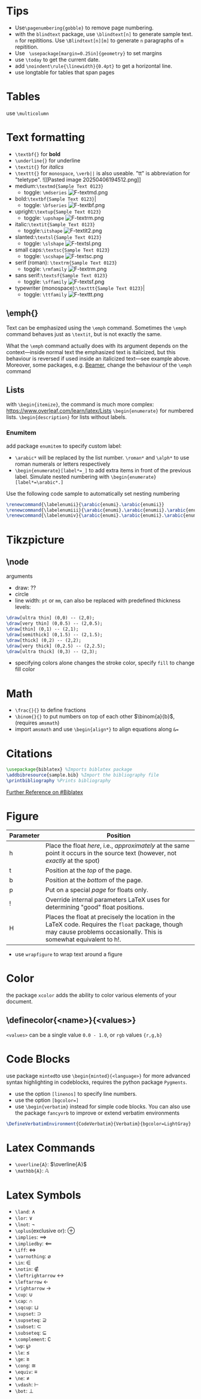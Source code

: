 # Tips
- Use`\pagenumbering{gobble}` to remove page numbering.
- with the `blindtext` package, use `\blindtext[n]` to generate sample text. `n` for repititions. Use `\Blindtext[n][m]` to generate `n` paragraphs of `m` repitition.
- Use ` \usepackage[margin=0.25in]{geometry}` to set margins
- use `\today` to get the current date.
- add `\noindent\rule{\linewidth}{0.4pt}` to get a horizontal line.
- use longtable for tables that span pages
# Tables
use `\multicolumn`
# Text formatting
- `\textbf{}` for **bold**
- `\underline{}` for underline
- `\textit{}` for *italics*
- `\texttt{}` for `monospace`, `\verb||` is also useable. "tt" is abbreviation for "teletype".
![[Pasted image 20250406194512.png]]
- medium:`\textmd{Sample Text 0123}`
	- toggle: `\mdseries`
	![F-textmd.png](https://sharelatex-wiki-cdn-671420.c.cdn77.org/learn-scripts/images/1/1d/F-textmd.png)
- bold:`\textbf{Sample Text 0123}`|
	- toggle: `\bfseries`
	![F-textbf.png](https://sharelatex-wiki-cdn-671420.c.cdn77.org/learn-scripts/images/3/31/F-textbf.png)
- upright:`\textup{Sample Text 0123}`
	- toggle:  `\upshape`
	![F-textrm.png](https://sharelatex-wiki-cdn-671420.c.cdn77.org/learn-scripts/images/4/48/F-textrm.png)
- italic:`\textit{Sample Text 0123}`
	- toggle:`\itshape`
	![F-textit2.png](https://sharelatex-wiki-cdn-671420.c.cdn77.org/learn-scripts/images/e/e3/F-textit2.png)
- slanted:`\textsl{Sample Text 0123}`
	- toggle: `\slshape`
	![F-textsl.png](https://sharelatex-wiki-cdn-671420.c.cdn77.org/learn-scripts/images/2/29/F-textsl.png)
- small caps:`\textsc{Sample Text 0123}`
	- toggle: `\scshape`
	![F-textsc.png](https://sharelatex-wiki-cdn-671420.c.cdn77.org/learn-scripts/images/e/ee/F-textsc.png)
- serif (roman): `\textrm{Sample Text 0123}`
	- toggle: `\rmfamily`
	![F-textrm.png](https://sharelatex-wiki-cdn-671420.c.cdn77.org/learn-scripts/images/4/48/F-textrm.png)
- sans serif:`\textsf{Sample Text 0123}`
	- toggle: `\sffamily`
	![F-textsf.png](https://sharelatex-wiki-cdn-671420.c.cdn77.org/learn-scripts/images/e/e3/F-textsf.png)
- typewriter (monospace):`\texttt{Sample Text 0123}`|
	- toggle: `\ttfamily`
	![F-texttt.png](https://sharelatex-wiki-cdn-671420.c.cdn77.org/learn-scripts/images/0/01/F-texttt.png)
  
## \emph{}
Text can be emphasized using the `\emph` command. Sometimes the `\emph` command behaves just as `\textit`, but is not exactly the same.

What the `\emph` command actually does with its argument depends on the context—inside normal text the emphasized text is italicized, but this behaviour is reversed if used inside an italicized text—see example above. Moreover, some packages, e.g. [Beamer](https://www.overleaf.com/learn/latex/Beamer "Beamer"), change the behaviour of the `\emph` command

## Lists
with `\begin{itemize}`, the command is much more complex: https://www.overleaf.com/learn/latex/Lists
`\begin{enumerate}` for numbered lists.
`\begin{description}` for lists without labels.
### Enumitem
add package `enumitem` to specify custom label: 
- `\arabic*` will be replaced by the list number. `\roman*` and `\alph*` to use roman numerals or letters respectively 
- `\begin{enumerate}[label*=_]` to add extra items in front of the previous label. Simulate nested numbering with `\begin{enumerate}[label*=\arabic*.]`

Use the following code sample to automatically set nesting numbering
```latex
\renewcommand{\labelenumii}{\arabic{enumi}.\arabic{enumii}}
\renewcommand{\labelenumiii}{\arabic{enumi}.\arabic{enumii}.\arabic{enumiii}}
\renewcommand{\labelenumiv}{\arabic{enumi}.\arabic{enumii}.\arabic{enumiii}.\arabic{enumiv}}
```

# Tikzpicture
## \node
arguments
- draw: ??
- circle 
- line width: `pt` or `mm`, can also be replaced with predefined thickness levels:
```latex
\draw[ultra thin] (0,0) -- (2,0);
\draw[very thin] (0,0.5) -- (2,0.5);
\draw[thin] (0,1) -- (2,1);
\draw[semithick] (0,1.5) -- (2,1.5);
\draw[thick] (0,2) -- (2,2);
\draw[very thick] (0,2.5) -- (2,2.5);
\draw[ultra thick] (0,3) -- (2,3);

```
- specifying colors alone changes the stroke color, specify `fill` to change fill color

# Math
- `\frac{}{}` to define fractions
- `\binom{}{}` to put numbers on top of each other $\binom{a}{b}$, (requires `amsmath`)
- import `amsmath` and use `\begin{align*}` to align equations along `&=`
# Citations
```latex
\usepackage{biblatex} %Imports biblatex package
\addbibresource{sample.bib} %Import the bibliography file
\printbibliography %Prints bibliography
```
[Further Reference on #Biblatex](Biblatex.md)

# Figure
| Parameter | Position                                                                                                                                                               |
| --------- | ---------------------------------------------------------------------------------------------------------------------------------------------------------------------- |
| h         | Place the float _here_, i.e., _approximately_ at the same point it occurs in the source text (however, not _exactly_ at the spot)                                      |
| t         | Position at the _top_ of the page.                                                                                                                                     |
| b         | Position at the _bottom_ of the page.                                                                                                                                  |
| p         | Put on a special _page_ for floats only.                                                                                                                               |
| !         | Override internal parameters LaTeX uses for determining "good" float positions.                                                                                        |
| H         | Places the float at precisely the location in the LaTeX code. Requires the `float` package, though may cause problems occasionally. This is somewhat equivalent to h!. |
- use `wrapfigure` to wrap text around a figure
# Color
the package `xcolor` adds the ability to color various elements of your document.
## \definecolor{\<name\>}{\<values\>}
`<values>` can be a single value `0.0 - 1.0`, or `rgb` values `{r,g,b}`

# Code Blocks
use package `minted`to use `\begin{minted}{<language>}` for more advanced syntax highlighting in codeblocks, requires the python package `Pygments`.
- use the option `[linenos]` to specify line numbers.
- use the option `[bgcolor=]`
- use `\begin{verbatim}` instead for simple code blocks.
You can also use the package `fancyvrb` to improve or extend verbatim environments
```latex
\DefineVerbatimEnvironment{CodeVerbatim}{Verbatim}{bgcolor=LightGray}
```
# Latex Commands
- `\overline{A}`: $\overline{A}$
- `\mathbb{A}`: $\mathbb{A}$
# Latex Symbols
- `\land`: $\land$
- `\lor`: $\lor$
- `\lnot`: $\lnot$
- `\oplus`(exclusive or): $\oplus$
- `\implies`: $\implies$
- `\impliedby`: $\impliedby$
- `\iff`: $\iff$
- `\varnothing`: $\varnothing$
- `\in`: $\in$
- `\notin`: $\notin$
- `\leftrightarrow` $\leftrightarrow$
- `\leftarrow` $\leftarrow$
- `\rightarrow` $\rightarrow$
- `\cup`: $\cup$
- `\cap`: $\cap$
- `\sqcup`: $\sqcup$
- `\supset`: $\supset$
- `\supseteq`: $\supseteq$
- `\subset`: $\subset$
- `\subseteq`: $\subseteq$
- `\complement`: $\complement$
- `\wp`: $\wp$
- `\le`: $\le$
- `\ge`: $\ge$
- `\cong`: $\cong$
- `\equiv`: $\equiv$
- `\ne`: $\ne$
- `\vdash`: $\vdash$
- `\bot`: $\bot$